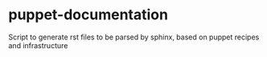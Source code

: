 puppet-documentation
====================

Script to generate rst files to be parsed by sphinx, based on puppet recipes and infrastructure